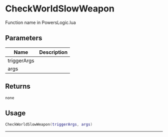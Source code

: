 # CheckWorldSlowWeapon

Function name in PowersLogic.lua

## Parameters

| Name        | Description |
| ----------- | ----------- |
| triggerArgs |             |
| args        |             |

## Returns

`none`

## Usage

```lua
CheckWorldSlowWeapon(triggerArgs, args)
```

---
